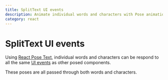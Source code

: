 ```yaml
---
title: SplitText UI events
description: Animate individual words and characters with Pose animations
category: react
---
```


# SplitText UI events

Using [React Pose Text](/pose/api/react-pose-text), individual words and characters can be respond to all the same [UI events](/pose/api/ui-events) as other posed components.

These poses are all passed through both words and characters.

<CodeSandbox id="38047jqp7m" />
